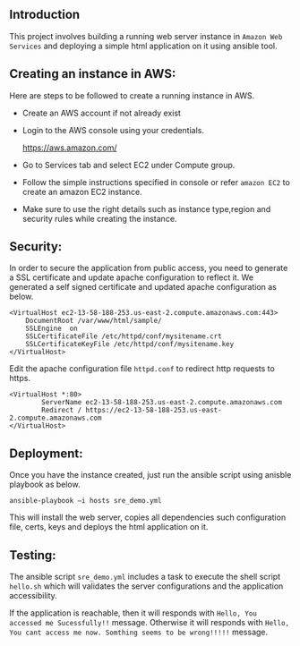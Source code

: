 ## Introduction

  This project involves building a running web server instance in `Amazon Web Services` and deploying a simple html application on it using ansible tool.
  
## Creating an instance in AWS:
	
Here are steps to be followed to create a running instance in AWS.

* Create an AWS account if not already exist
* Login to the AWS console using your credentials.

	https://aws.amazon.com/

* Go to Services tab and select EC2 under Compute group.
* Follow the simple instructions specified in console or refer `amazon EC2` to create an amazon EC2 instance.
* Make sure to use the right details such as instance type,region and security rules while creating the instance.

## Security:

   In order to secure the application from public access, you need to generate a SSL certificate and update apache configuration to reflect it. We generated a self signed certificate and updated apache configuration as below.

```
<VirtualHost ec2-13-58-188-253.us-east-2.compute.amazonaws.com:443>
	DocumentRoot /var/www/html/sample/
	SSLEngine  on
	SSLCertificateFile /etc/httpd/conf/mysitename.crt
	SSLCertificateKeyFile /etc/httpd/conf/mysitename.key
</VirtualHost>
```
Edit the apache configuration file `httpd.conf` to redirect http requests to https.

```
<VirtualHost *:80>
    	ServerName ec2-13-58-188-253.us-east-2.compute.amazonaws.com
     	Redirect / https://ec2-13-58-188-253.us-east-2.compute.amazonaws.com
</VirtualHost> 
```

## Deployment:

Once you have the instance created, just run the ansible script using anisble playbook as below.

`ansible-playbook –i hosts sre_demo.yml`

   This will install the web server, copies all dependencies such configuration file, certs, keys and deploys the html application on it.

## Testing:

   The ansible script `sre_demo.yml` includes a task to execute the shell script `hello.sh` which will validates the server configurations and the application accessibility.

   If the application is reachable, then it will responds with `Hello, You accessed me Sucessfully!!` message. Otherwise it will responds with `Hello, You cant access me now. Somthing seems to be wrong!!!!!` message.
	

        
 

